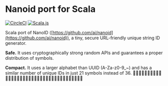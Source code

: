 # Nanoid port for Scala

[![CircleCI](https://circleci.com/gh/ssnickolay/scala-nanoid.svg?style=svg)](https://circleci.com/gh/ssnickolay/scala-nanoid)
[![Scala.js](https://www.scala-js.org/assets/badges/scalajs-0.6.17.svg)](https://www.scala-js.org)

Scala port of NanoID ([https://github.com/ai/nanoid](https://github.com/ai/nanoid)), a tiny, secure URL-friendly unique string ID generator.

**Safe.** It uses cryptographically strong random APIs and guarantees a proper distribution of symbols.

**Compact.** It uses a larger alphabet than UUID (A-Za-z0-9_~) and has a similar number of unique IDs in just 21 symbols instead of 36.
🤷🤷🤷🤷🤷🤷🤷🤷🤷🤷🤷🤷🤷🤷🤷🤷🤷🤷🤷🤷🤷🤷🤷🤷🤷🤷🤷🤷🤷🤷🤷🤷🤷🤷🤷🤷🤷